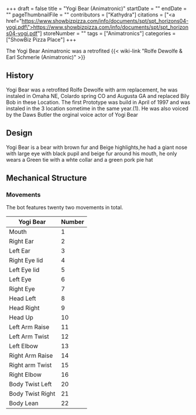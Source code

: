 +++
draft = false
title = "Yogi Bear (Animatronic)"
startDate = ""
endDate = ""
pageThumbnailFile = ""
contributors = ["Kathydra"]
citations = ["<a href=\"https://www.showbizpizza.com/info/documents/spt/spt_horizons04-yogi.pdf\">https://www.showbizpizza.com/info/documents/spt/spt_horizons04-yogi.pdf</a>"]
storeNumber = ""
tags = ["Animatronics"]
categories = ["ShowBiz Pizza Place"]
+++

The Yogi Bear Animatronic was a retrofited {{< wiki-link "Rolfe Dewolfe &amp; Earl Schmerle (Animatronic)" >}}

## History

Yogi Bear was a retrofited Rolfe Dewolfe with arm replacement, he was instaled in Omaha NE, Colardo spring CO and Augusta GA and replaced Bily Bob in these Location. The first Prototype was build in April of 1997 and was instaled in the 3 location sometime in the same year.(1). He was also voiced by the Daws Butler the orginal voice actor of Yogi Bear

## Design

Yogi Bear is a bear with brown fur and Beige highlights,he had a giant nose with large eye with black pupil and beige fur around his mouth, he only wears a Green tie with a whte collar and a green pork pie hat

## Mechanical Structure

### Movements

The bot features twenty two movements in total.

| Yogi Bear        | Number |
|------------------|--------|
| Mouth            | 1      |
| Right Ear        | 2      |
| Left Ear         | 3      |
| Right Eye lid    | 4      |
| Left Eye lid     | 5      |
| Left Eye         | 6      |
| Right Eye        | 7      |
| Head Left        | 8      |
| Head Right       | 9      |
| Head Up          | 10     |
| Left Arm Raise   | 11     |
| Left Arm Twist   | 12     |
| Left Elbow       | 13     |
| Right Arm Raise  | 14     |
| Right arm Twist  | 15     |
| Right Elbow      | 16     |
| Body Twist Left  | 20     |
| Body Twist Right | 21     |
| Body Lean        | 22     |
